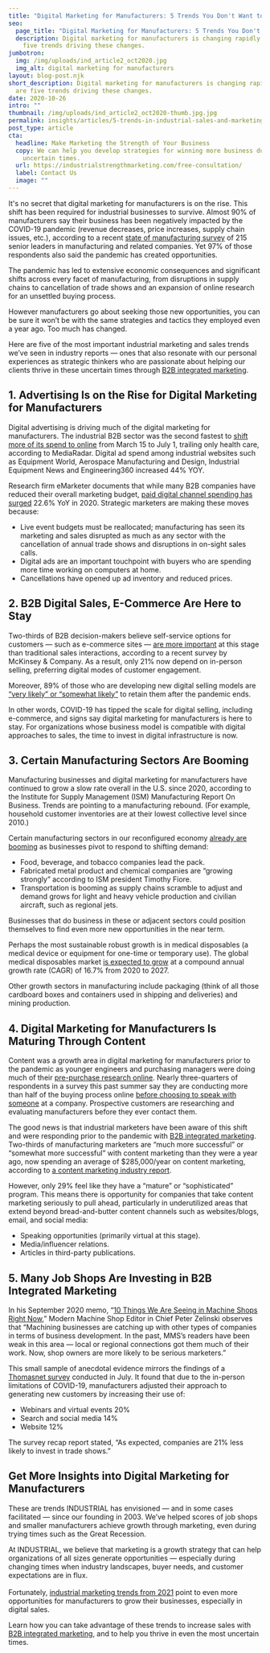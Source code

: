 ```yaml
---
title: "Digital Marketing for Manufacturers: 5 Trends You Don't Want to Miss"
seo:
  page_title: "Digital Marketing for Manufacturers: 5 Trends You Don't Want to Miss"
  description: Digital marketing for manufacturers is changing rapidly. Here are
    five trends driving these changes.
jumbotron:
  img: /img/uploads/ind_article2_oct2020.jpg
  img_alt: digital marketing for manufacturers
layout: blog-post.njk
short_description: Digital marketing for manufacturers is changing rapidly. Here
  are five trends driving these changes.
date: 2020-10-26
intro: ""
thumbnail: /img/uploads/ind_article2_oct2020-thumb.jpg.jpg
permalink: insights/articles/5-trends-in-industrial-sales-and-marketing-you-dont-want-to-miss/
post_type: article
cta:
  headline: Make Marketing the Strength of Your Business
  copy: We can help you develop strategies for winning more business during
    uncertain times.
  url: https://industrialstrengthmarketing.com/free-consultation/
  label: Contact Us
  image: ""
---
```

It's no secret that digital marketing for manufacturers is on the rise. This shift has been required for industrial businesses to survive. Almost 90% of manufacturers say their business has been negatively impacted by the COVID-19 pandemic (revenue decreases, price increases, supply chain issues, etc.), according to a recent [state of manufacturing survey](https://www.fictiv.com/resources/2020-state-of-manufacturing-report) of 215 senior leaders in manufacturing and related companies. Yet 97% of those respondents also said the pandemic has created opportunities. 

The pandemic has led to extensive economic consequences and significant shifts across every facet of manufacturing, from disruptions in supply chains to cancellation of trade shows and an expansion of online research for an unsettled buying process.

However manufacturers go about seeking those new opportunities, you can be sure it won’t be with the same strategies and tactics they employed even a year ago. Too much has changed.

Here are five of the most important industrial marketing and sales trends we’ve seen in industry reports — ones that also resonate with our personal experiences as strategic thinkers who are passionate about helping our clients thrive in these uncertain times through [B2B integrated marketing](https://industrialstrengthmarketing.com/services/integrated-marketing/).

## 1. Advertising Is on the Rise for Digital Marketing for Manufacturers

Digital advertising is driving much of the digital marketing for manufacturers. The industrial B2B sector was the second fastest to [shift more of its spend to online](https://mediaradar.com/blog/b2b-industries-increasing-spend/) from March 15 to July 1, trailing only health care, according to MediaRadar. Digital ad spend among industrial websites such as Equipment World, Aerospace Manufacturing and Design, Industrial Equipment News and Engineering360 increased 44% YOY.

Research firm eMarketer documents that while many B2B companies have reduced their overall marketing budget, [paid digital channel spending has surged](https://www.emarketer.com/content/us-b2b-digital-advertising-thrives-amid-coronavirus-traditional-b2b-spend-plummets) 22.6% YoY in 2020. Strategic marketers are making these moves because:

* Live event budgets must be reallocated; manufacturing has seen its marketing and sales disrupted as much as any sector with the cancellation of annual trade shows and disruptions in on-sight sales calls.
* Digital ads are an important touchpoint with buyers who are spending more time working on computers at home.
* Cancellations have opened up ad inventory and reduced prices.

## 2. B2B Digital Sales, E-Commerce Are Here to Stay

Two-thirds of B2B decision-makers believe self-service options for customers — such as e-commerce sites — [are more important](https://www.mckinsey.com/business-functions/marketing-and-sales/our-insights/the-b2b-digital-inflection-point-how-sales-have-changed-during-covid-19#) at this stage than traditional sales interactions, according to a recent survey by McKinsey & Company. As a result, only 21% now depend on in-person selling, preferring digital modes of customer engagement.

Moreover, 89% of those who are developing new digital selling models are [“very likely” or “somewhat likely”](https://www.mckinsey.com/business-functions/marketing-and-sales/our-insights/survey-global-b2b-decision-maker-response-to-covid-19-crisis) to retain them after the pandemic ends.

In other words, COVID-19 has tipped the scale for digital selling, including e-commerce, and signs say digital marketing for manufacturers is here to stay. For organizations whose business model is compatible with digital approaches to sales, the time to invest in digital infrastructure is now.

## 3. Certain Manufacturing Sectors Are Booming

Manufacturing businesses and digital marketing for manufacturers have continued to grow a slow rate overall in the U.S. since 2020, according to the Institute for Supply Management (ISM) Manufacturing Report On Business. Trends are pointing to a manufacturing rebound. (For example, household customer inventories are at their lowest collective level since 2010.) 

Certain manufacturing sectors in our reconfigured economy [already are booming](https://www.ismworld.org/supply-management-news-and-reports/news-publications/inside-supply-management-magazine/blog/2020-10/report-on-business-roundup-september-manufacturing-pmi/) as businesses pivot to respond to shifting demand:

* Food, beverage, and tobacco companies lead the pack.
* Fabricated metal product and chemical companies are “growing strongly” according to ISM president Timothy Fiore.
* Transportation is booming as supply chains scramble to adjust and demand grows for light and heavy vehicle production and civilian aircraft, such as regional jets.

Businesses that do business in these or adjacent sectors could position themselves to find even more new opportunities in the near term.

Perhaps the most sustainable robust growth is in medical disposables (a medical device or equipment for one-time or temporary use). The global medical disposables market [is expected to grow](https://www.grandviewresearch.com/industry-analysis/medical-disposables-market#:~:text=The%20global%20medical%20disposables%20market%20size%20was%20estimated%20at%20USD,USD%20286.01%20billion%20in%202020.&text=The%20global%20medical%20disposables%20market%20is%20expected%20to%20grow%20at,USD%20844.83%20billion%20by%202027.) at a compound annual growth rate (CAGR) of 16.7% from 2020 to 2027.

Other growth sectors in manufacturing include packaging (think of all those cardboard boxes and containers used in shipping and deliveries) and mining production.

## 4. Digital Marketing for Manufacturers Is Maturing Through Content

Content was a growth area in digital marketing for manufacturers prior to the pandemic as younger engineers and purchasing managers were doing much of their [pre-purchase research online](https://industrialmarketer.com/why-need-content-marketing-sales-funnel/). Nearly three-quarters of respondents in a survey this past summer say they are conducting more than half of the buying process online [before choosing to speak with someone](https://www.globalspec.com/advertising/trends-wp/SMFE_2020) at a company. Prospective customers are researching and evaluating manufacturers before they ever contact them.

The good news is that industrial marketers have been aware of this shift and were responding prior to the pandemic with [B2B integrated marketing](https://industrialstrengthmarketing.com/services/integrated-marketing/). Two-thirds of manufacturing marketers are “much more successful” or “somewhat more successful” with content marketing than they were a year ago, now spending an average of $285,000/year on content marketing, according to [a content marketing industry report](https://contentmarketinginstitute.com/wp-content/uploads/2019/11/2020_Manufacturing_Research_Final.pdf).

However, only 29% feel like they have a “mature” or “sophisticated” program. This means there is opportunity for companies that take content marketing seriously to pull ahead, particularly in underutilized areas that extend beyond bread-and-butter content channels such as websites/blogs, email, and social media:

* Speaking opportunities (primarily virtual at this stage).
* Media/influencer relations.
* Articles in third-party publications.

## 5. Many Job Shops Are Investing in B2B Integrated Marketing

In his September 2020 memo, “[10 Things We Are Seeing in Machine Shops Right Now](https://f.hubspotusercontent10.net/hubfs/480219/MMS%20-%2010%20Things%20We%20Are%20Seeing%20-%20Sept%202020.pdf),” Modern Machine Shop Editor in Chief Peter Zelinski observes that “Machining businesses are catching up with other types of companies in terms of business development. In the past, MMS’s readers have been weak in this area — local or regional connections got them much of their work. Now, shop owners are more likely to be serious marketers.” 

This small sample of anecdotal evidence mirrors the findings of a [Thomasnet survey](https://business.thomasnet.com/covid-19-survey-reports) conducted in July. It found that due to the in-person limitations of COVID-19, manufacturers adjusted their approach to generating new customers by increasing their use of:

* Webinars and virtual events 20%
* Search and social media 14%
* Website 12%

The survey recap report stated, “As expected, companies are 21% less likely to invest in trade shows.”

## Get More Insights into Digital Marketing for Manufacturers

These are trends INDUSTRIAL has envisioned — and in some cases facilitated — since our founding in 2003. We’ve helped scores of job shops and smaller manufacturers achieve growth through marketing, even during trying times such as the Great Recession.

At INDUSTRIAL, we believe that marketing is a growth strategy that can help organizations of all sizes generate opportunities — especially during changing times when industry landscapes, buyer needs, and customer expectations are in flux.\
\
Fortunately, [industrial marketing trends from 2021](https://industrialmarketer.com/top-industrial-marketing-trends-2021/) point to even more opportunities for manufacturers to grow their businesses, especially in digital sales. 

Learn how you can take advantage of these trends to increase sales with [B2B integrated marketing](https://industrialstrengthmarketing.com/services/integrated-marketing/), and to help you thrive in even the most uncertain times.